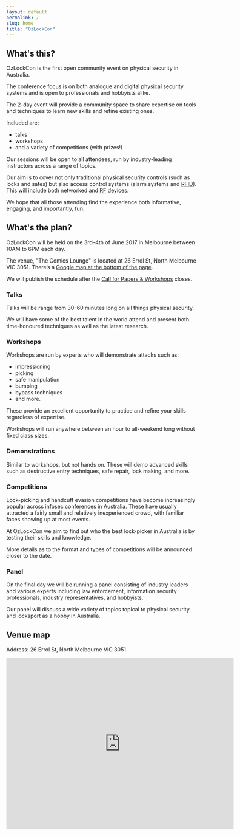 ```yaml
---
layout: default
permalink: /
slug: home
title: "OzLockCon"
---
```


## What's this?

OzLockCon is the first open community event on physical security in Australia.

The conference focus is on both analogue and digital physical security systems and is open to professionals and hobbyists alike.

The 2-day event will provide a community space to share expertise on tools and techniques to learn new skills and refine existing ones.

Included are:

- talks
- workshops
- and a variety of competitions (with prizes!)

Our sessions will be open to all attendees, run by industry-leading instructors across a range of topics.

Our aim is to cover not only traditional physical security controls (such as locks and safes) but also access control systems (alarm systems and <abbr title="Radio-frequency Identification">RFID</abbr>). This will include both networked and <abbr title="radio frequency">RF</abbr> devices.

We hope that all those attending find the experience both informative, engaging, and importantly, fun.

## What's the plan?

OzLockCon will be held on the 3rd–4th of June 2017 in Melbourne between 10AM to 6PM each day.

The venue, "The Comics Lounge" is located at 26 Errol St, North Melbourne VIC 3051. There’s a [Google map at the bottom of the page](#venue-map).

We will publish the schedule after the [Call for Papers & Workshops](/cfpw/) closes.

### Talks

Talks will be range from 30–60 minutes long on all things physical security.

We will have some of the best talent in the world attend and present both
time-honoured techniques as well as the latest research.

### Workshops

Workshops are run by experts who will demonstrate attacks such as:

- impressioning
- picking
- safe manipulation
- bumping
- bypass techniques
- and more.

These provide an excellent opportunity to practice and refine your skills regardless of expertise.

Workshops will run anywhere between an hour to all-weekend long without fixed class sizes.

### Demonstrations

Similar to workshops, but not hands on. These will demo advanced skills such as destructive entry techniques, safe repair, lock making, and more.

### Competitions

Lock-picking and handcuff evasion competitions have become increasingly popular across infosec conferences in Australia. These have usually attracted a fairly small and relatively inexperienced crowd, with familiar faces showing up at most events.

At OzLockCon we aim to find out who the best lock-picker in Australia is by testing their skills and knowledge.

More details as to the format and types of competitions will be announced closer to the date.

### Panel

On the final day we will be running a panel consisting of industry leaders and various experts including law enforcement, information security professionals, industry representatives, and hobbyists.

Our panel will discuss a wide variety of topics topical to physical security and locksport as a hobby in Australia.


## Venue map

Address: 26 Errol St, North Melbourne VIC 3051

<div class="responsive-media-gmap">
  <iframe src="https://www.google.com/maps/embed?pb=!1m18!1m12!1m3!1d3152.37969940352!2d144.94741535133156!3d-37.80457437965469!2m3!1f0!2f0!3f0!3m2!1i1024!2i768!4f13.1!3m3!1m2!1s0x6ad65d39de06dfd1%3A0xf776ec3236b1c490!2s26+Errol+St%2C+North+Melbourne+VIC+3051%2C+Australia!5e0!3m2!1sen!2sus!4v1487682222679" width="600" height="450" frameborder="0" style="border:0" allowfullscreen></iframe>
</div>
